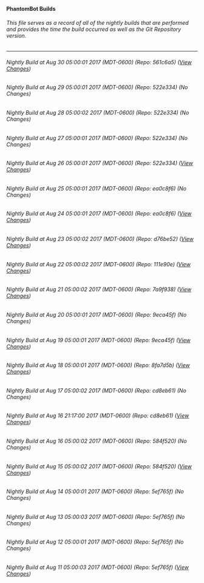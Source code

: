 **PhantomBot Builds**

###### This file serves as a record of all of the nightly builds that are performed and provides the time the build occurred as well as the Git Repository version.
-------------------------------------------------------------------------------------------------------------
###### Nightly Build at Aug 30 05:00:01 2017 (MDT-0600) (Repo: 561c6a5) ([View Changes](https://github.com/PhantomBot/PhantomBot/compare/522e334...561c6a5))
###### Nightly Build at Aug 29 05:00:01 2017 (MDT-0600) (Repo: 522e334) (No Changes)
###### Nightly Build at Aug 28 05:00:02 2017 (MDT-0600) (Repo: 522e334) (No Changes)
###### Nightly Build at Aug 27 05:00:01 2017 (MDT-0600) (Repo: 522e334) (No Changes)
###### Nightly Build at Aug 26 05:00:01 2017 (MDT-0600) (Repo: 522e334) ([View Changes](https://github.com/PhantomBot/PhantomBot/compare/ea0c8f6...522e334))
###### Nightly Build at Aug 25 05:00:01 2017 (MDT-0600) (Repo: ea0c8f6) (No Changes)
###### Nightly Build at Aug 24 05:00:01 2017 (MDT-0600) (Repo: ea0c8f6) ([View Changes](https://github.com/PhantomBot/PhantomBot/compare/d76be52...ea0c8f6))
###### Nightly Build at Aug 23 05:00:02 2017 (MDT-0600) (Repo: d76be52) ([View Changes](https://github.com/PhantomBot/PhantomBot/compare/111e90e...d76be52))
###### Nightly Build at Aug 22 05:00:02 2017 (MDT-0600) (Repo: 111e90e) ([View Changes](https://github.com/PhantomBot/PhantomBot/compare/7a9f938...111e90e))
###### Nightly Build at Aug 21 05:00:02 2017 (MDT-0600) (Repo: 7a9f938) ([View Changes](https://github.com/PhantomBot/PhantomBot/compare/9eca45f...7a9f938))
###### Nightly Build at Aug 20 05:00:01 2017 (MDT-0600) (Repo: 9eca45f) (No Changes)
###### Nightly Build at Aug 19 05:00:01 2017 (MDT-0600) (Repo: 9eca45f) ([View Changes](https://github.com/PhantomBot/PhantomBot/compare/8fa7d5b...9eca45f))
###### Nightly Build at Aug 18 05:00:01 2017 (MDT-0600) (Repo: 8fa7d5b) ([View Changes](https://github.com/PhantomBot/PhantomBot/compare/cd8eb61...8fa7d5b))
###### Nightly Build at Aug 17 05:00:02 2017 (MDT-0600) (Repo: cd8eb61) (No Changes)
###### Nightly Build at Aug 16 21:17:00 2017 (MDT-0600) (Repo: cd8eb61) ([View Changes](https://github.com/PhantomBot/PhantomBot/compare/584f520...cd8eb61))
###### Nightly Build at Aug 16 05:00:02 2017 (MDT-0600) (Repo: 584f520) (No Changes)
###### Nightly Build at Aug 15 05:00:02 2017 (MDT-0600) (Repo: 584f520) ([View Changes](https://github.com/PhantomBot/PhantomBot/compare/5ef765f...584f520))
###### Nightly Build at Aug 14 05:00:01 2017 (MDT-0600) (Repo: 5ef765f) (No Changes)
###### Nightly Build at Aug 13 05:00:03 2017 (MDT-0600) (Repo: 5ef765f) (No Changes)
###### Nightly Build at Aug 12 05:00:01 2017 (MDT-0600) (Repo: 5ef765f) (No Changes)
###### Nightly Build at Aug 11 05:00:03 2017 (MDT-0600) (Repo: 5ef765f) ([View Changes](https://github.com/PhantomBot/PhantomBot/compare/fb4e85a...5ef765f))
